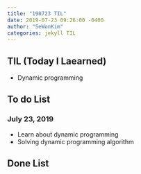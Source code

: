 ```yaml
---
title: "190723 TIL"
date: 2019-07-23 09:26:00 -0400
author: "SeWonKim"
categories: jekyll TIL
---
```


## TIL (Today I Laearned)
* Dynamic programming

## To do List 
### July 23, 2019
* Learn about dynamic programming
* Solving dynamic programming algorithm

## Done List
